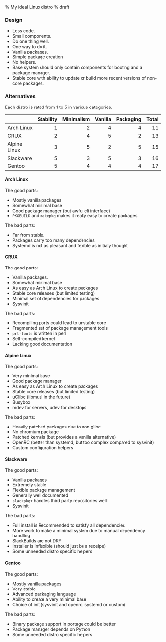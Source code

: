 % My ideal Linux distro
% draft

### Design

* Less code.
* Small components.
* Do one thing well.
* One way to do it.
* Vanilla packages.
* Simple package creation
* No helpers.
* Base system should only contain components for booting and a
  package manager.
* Stable core with ability to update or build more recent versions of
  non-core packages.

### Alternatives

Each distro is rated from 1 to 5 in various categories.

|              | Stability | Minimalism | Vanilla | Packaging | Total  |
|--------------|----------:|-----------:|--------:|----------:|-------:|
| Arch Linux   |         1 |          2 |       4 |         4 |     11 |
| CRUX         |         2 |          4 |       5 |         2 |     13 |
| Alpine Linux |         3 |          5 |       2 |         5 |     15 |
| Slackware    |         5 |          3 |       5 |         3 |     16 |
| Gentoo       |         5 |          4 |       4 |         4 |     17 |

#### Arch Linux

The good parts:

* Mostly vanilla packages
* Somewhat minimal base
* Good package manager (but awful cli interface)
* `PKGBUILD` and `makepkg` makes it really easy to create packages

The bad parts:

* Far from stable.
* Packages carry too many dependencies
* Systemd is not as pleasant and fexible as initialy thought

#### CRUX

The good parts:

* Vanilla packages.
* Somewhat minimal base
* As easy as Arch Linux to create packages
* Stable core releases (but limited testing)
* Minimal set of dependencies for packages
* Sysvinit

The bad parts:

* Recompiling ports could lead to unstable core
* Fragmented set of package management tools
* `prt-tools` is written in perl
* Self-compiled kernel
* Lacking good documentation

#### Alpine Linux

The good parts:

* Very minimal base
* Good package manager
* As easy as Arch Linux to create packages
* Stable core releases (but limited testing)
* uClibc (libmusl in the future)
* Busybox
* mdev for servers, udev for desktops

The bad parts:

* Heavily patched packages due to non glibc
* No chromium package
* Patched kernels (but provides a vanilla alternative)
* OpenRC (better than systemd, but too complex compared to sysvinit)
* Custom configuration helpers

#### Slackware

The good parts:

* Vanilla packages
* Extremely stable
* Flexible package management
* Generally well documented
* `slackpkg+` handles third party repositories well
* Sysvinit

The bad parts:

* Full install is Recommended to satisfy all dependencies
* More work to make a minimal system due to manual dependency handling
* SlackBuilds are not DRY
* Installer is inflexible (should just be a receipe)
* Some unneeded distro specific helpers

#### Gentoo

The good parts:

* Mostly vanilla packages
* Very stable
* Advanced packaging language
* Ability to create a very minimal base
* Choice of init (sysvinit and openrc, systemd or custom)

The bad parts:

* Binary package support in portage could be better
* Package manager depends on Python
* Some unneeded distro specific helpers
